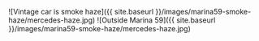 ![Vintage car is smoke haze]({{ site.baseurl }}/images/marina59-smoke-haze/mercedes-haze.jpg)
![Outside Marina 59]({{ site.baseurl }}/images/marina59-smoke-haze/mercedes-haze.jpg)


